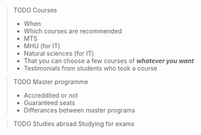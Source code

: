 > TODO Courses
>
> - When
> - Which courses are recommended
> - MTS
> - MHU (for IT)
> - Natural sciences (for IT)
> - That you can choose a few courses of **_whatever you want_**
> - Testimonials from students who took a course

> TODO Master programme
>
> - Accreddited or not
> - Guaranteed seats
> - Differances between master programs

> TODO Studies abroad
> Studying for exams
